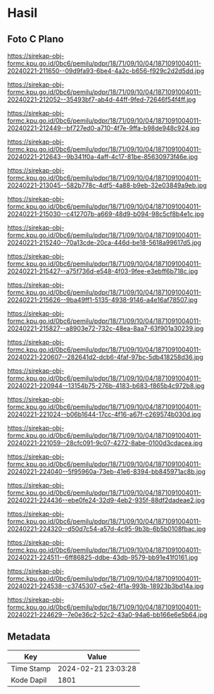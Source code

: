 # Hasil

## Foto C Plano

https://sirekap-obj-formc.kpu.go.id/0bc6/pemilu/pdpr/18/71/09/10/04/1871091004011-20240221-211650--09d9fa93-6be4-4a2c-b656-f929c2d2d5dd.jpg

https://sirekap-obj-formc.kpu.go.id/0bc6/pemilu/pdpr/18/71/09/10/04/1871091004011-20240221-212052--35493bf7-ab4d-44ff-9fed-72646f54f4ff.jpg

https://sirekap-obj-formc.kpu.go.id/0bc6/pemilu/pdpr/18/71/09/10/04/1871091004011-20240221-212449--bf727ed0-a710-4f7e-9ffa-b98de948c924.jpg

https://sirekap-obj-formc.kpu.go.id/0bc6/pemilu/pdpr/18/71/09/10/04/1871091004011-20240221-212643--9b341f0a-4aff-4c17-81be-85630973f46e.jpg

https://sirekap-obj-formc.kpu.go.id/0bc6/pemilu/pdpr/18/71/09/10/04/1871091004011-20240221-213045--582b778c-4df5-4a88-b9eb-32e03849a9eb.jpg

https://sirekap-obj-formc.kpu.go.id/0bc6/pemilu/pdpr/18/71/09/10/04/1871091004011-20240221-215030--c412707b-a669-48d9-b094-98c5cf8b4e1c.jpg

https://sirekap-obj-formc.kpu.go.id/0bc6/pemilu/pdpr/18/71/09/10/04/1871091004011-20240221-215240--70a13cde-20ca-446d-be18-5618a99617d5.jpg

https://sirekap-obj-formc.kpu.go.id/0bc6/pemilu/pdpr/18/71/09/10/04/1871091004011-20240221-215427--a75f736d-e548-4f03-9fee-e3ebff6b718c.jpg

https://sirekap-obj-formc.kpu.go.id/0bc6/pemilu/pdpr/18/71/09/10/04/1871091004011-20240221-215626--9ba49ff1-5135-4938-9146-a4e16af78507.jpg

https://sirekap-obj-formc.kpu.go.id/0bc6/pemilu/pdpr/18/71/09/10/04/1871091004011-20240221-215827--a8903e72-732c-48ea-8aa7-63f901a30239.jpg

https://sirekap-obj-formc.kpu.go.id/0bc6/pemilu/pdpr/18/71/09/10/04/1871091004011-20240221-220607--282641d2-dcb6-4faf-97bc-5db418258d36.jpg

https://sirekap-obj-formc.kpu.go.id/0bc6/pemilu/pdpr/18/71/09/10/04/1871091004011-20240221-220944--13154b75-276b-4183-b683-f865b4c972b8.jpg

https://sirekap-obj-formc.kpu.go.id/0bc6/pemilu/pdpr/18/71/09/10/04/1871091004011-20240221-221024--b06b1644-17cc-4f16-a67f-c269574b030d.jpg

https://sirekap-obj-formc.kpu.go.id/0bc6/pemilu/pdpr/18/71/09/10/04/1871091004011-20240221-221059--28cfc091-9c07-4272-8abe-0100d3cdacea.jpg

https://sirekap-obj-formc.kpu.go.id/0bc6/pemilu/pdpr/18/71/09/10/04/1871091004011-20240221-224040--5f95960a-73eb-41e6-8394-bb845971ac8b.jpg

https://sirekap-obj-formc.kpu.go.id/0bc6/pemilu/pdpr/18/71/09/10/04/1871091004011-20240221-224436--ebe0fe24-32d9-4eb2-935f-88df2dadeae2.jpg

https://sirekap-obj-formc.kpu.go.id/0bc6/pemilu/pdpr/18/71/09/10/04/1871091004011-20240221-224320--d50d7c54-a57d-4c95-9b3b-6b5b0108fbac.jpg

https://sirekap-obj-formc.kpu.go.id/0bc6/pemilu/pdpr/18/71/09/10/04/1871091004011-20240221-224511--6ff86825-ddbe-43db-9579-bb91e41f0161.jpg

https://sirekap-obj-formc.kpu.go.id/0bc6/pemilu/pdpr/18/71/09/10/04/1871091004011-20240221-224538--c3745307-c5e2-4f1a-993b-18923b3bd14a.jpg

https://sirekap-obj-formc.kpu.go.id/0bc6/pemilu/pdpr/18/71/09/10/04/1871091004011-20240221-224629--7e0e36c2-52c2-43a0-94a6-bb166e6e5b64.jpg


## Metadata

| Key        | Value               |
| ---------- | ------------------- |
| Time Stamp | 2024-02-21 23:03:28 |
| Kode Dapil | 1801                |



